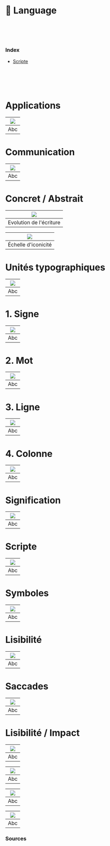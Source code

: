 # 💬 Language


  
# &nbsp;

### Index

- [Scripte](#scripte)

# &nbsp;

# Applications  

|![](links/1-Language_v217.gif)|
|:---:|
| Abc |

# Communication  

|![](links/1-Language_v2.gif)|
|:---:|
| Abc |

# Concret / Abstrait  

|![](links/1-Language_v215.jpg)|
|:---:|
| Evolution de l'écriture |

|![](links/1-Language_v210.jpg)|
|:---:|
| Échelle d'iconicité |

# Unités typographiques  

|![](links/1-Language_v252.gif)|
|:---:|
| Abc |

# 1. Signe  

|![](links/1-Language_v272.gif)|
|:---:|
| Abc |

# 2. Mot  

|![](links/1-Language_v279.gif)|
|:---:|
| Abc |

# 3. Ligne  

|![](links/1-Language_v285.gif)|
|:---:|
| Abc |

# 4. Colonne  

|![](links/1-Language_v2108.gif)|
|:---:|
| Abc |

# Signification  

|![](links/1-Language_v2116.gif)|
|:---:|
| Abc |

# Scripte  

|![](links/1-Language_v2120.gif)|
|:---:|
| Abc |

# Symboles  

|![](links/1-Language_v2127.gif)|
|:---:|
| Abc |

# Lisibilité  

|![](links/1-Language_v2133.gif)|
|:---:|
| Abc |

# Saccades  

|![](links/1-Language_v2137.gif)|
|:---:|
| Abc |

# Lisibilité / Impact  

|![](links/1-Language_v2161.gif)|
|:---:|
| Abc |

|![](links/1-Language_v2168.jpg)|
|:---:|
| Abc |

|![](links/1-Language_v2169.jpg)|
|:---:|
| Abc |

|![](links/1-Language_v2170.jpg)|
|:---:|
| Abc |



### Sources

<!-- - **Prénom Nom**  
  *Titre*, 0000 -->

<!-- [^1]: Adrian Frutiger, *Type, Sign, Symbol*, 1980 -->

<!--



-->

